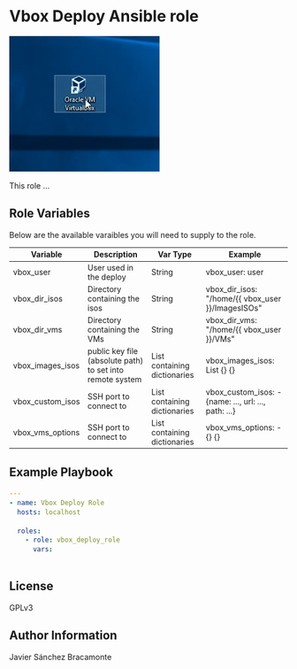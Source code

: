 # Vbox Deploy Ansible role
![Logo](logo.gif)

This role ...

## Role Variables

Below are the available varaibles you will need to supply to the role.

| Variable | Description | Var Type | Example |
| --- | --- | --- | --- |
| vbox_user | User used in the deploy | String | vbox_user: user | 
| vbox_dir_isos | Directory containing the isos | String | vbox_dir_isos: "/home/{{ vbox_user }}/ImagesISOs" | 
| vbox_dir_vms | Directory containing the VMs | String | vbox_dir_vms: "/home/{{ vbox_user }}/VMs" |
| vbox_images_isos | public key file (absolute path) to set into remote system | List containing dictionaries |  vbox_images_isos: List {} {}|
| vbox_custom_isos | SSH port to connect to | List containing dictionaries | vbox_custom_isos: - {name: ..., url: ..., path: ...} | 
| vbox_vms_options | SSH port to connect to | List containing dictionaries | vbox_vms_options: - {} {} | 

## Example Playbook

```yaml
---
- name: Vbox Deploy Role
  hosts: localhost

  roles:
    - role: vbox_deploy_role
      vars:
        
```

## License

GPLv3

## Author Information

Javier Sánchez Bracamonte
